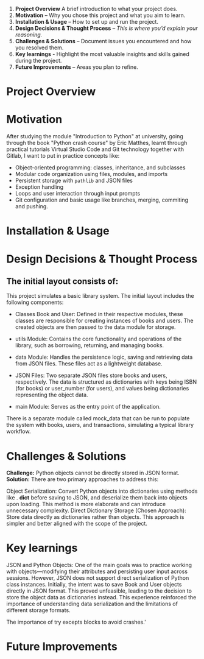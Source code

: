 1. **Project Overview** A brief introduction to what your project does.
2. **Motivation** – Why you chose this project and what you aim to learn.
3. **Installation & Usage** – How to set up and run the project.
4. **Design Decisions & Thought Process** – *This is where you’d explain your reasoning.*
5. **Challenges & Solutions** – Document issues you encountered and how you resolved them.
6. **Key learnings** - Highlight the most valuable insights and skills gained during the project.
7. **Future Improvements** – Areas you plan to refine.


# Project Overview

# Motivation
After studying the module "Introduction to Python" at university, going through the book "Python crash course" by Eric Matthes, learnt through practical tutorials Virtual Studio Code and Git technology together with Gitlab, I want to put in practice concepts like:
-   Object-oriented programming: classes, inheritance, and subclasses  
-   Modular code organization using files, modules, and imports  
-   Persistent storage with `pathlib` and JSON files  
-   Exception handling  
-   Loops and user interaction through input prompts
-   Git configuration and basic usage like branches, merging, commiting and pushing.


# Installation & Usage



# Design Decisions & Thought Process
## The initial layout consists of:
This project simulates a basic library system. The initial layout includes the following components:

- Classes Book and User: Defined in their respective modules, these classes are responsible for creating instances of books and users. The created objects are then passed to the data module for storage.

- utils Module: Contains the core functionality and operations of the library, such as borrowing, returning, and managing books.

- data Module: Handles the persistence logic, saving and retrieving data from JSON files. These files act as a lightweight database.

- JSON Files: Two separate JSON files store books and users, respectively. The data is structured as dictionaries with keys being ISBN (for books) or user_number (for users), and values being dictionaries representing the object data.

- main Module: Serves as the entry point of the application.

There is a separate module called mock_data that can be run to populate the system with books, users, and transactions, simulating a typical library workflow.


# Challenges & Solutions
**Challenge:** Python objects cannot be directly stored in JSON format. 
    **Solution:** 
There are two primary approaches to address this:

Object Serialization: Convert Python objects into dictionaries using methods like . __dict__ before saving to JSON, and deserialize them back into objects upon loading. This method is more elaborate and can introduce unnecessary complexity.
Direct Dictionary Storage (Chosen Approach): Store data directly as dictionaries rather than objects. This approach is simpler and better aligned with the scope of the project.

# Key learnings
JSON and Python Objects: One of the main goals was to practice working with objects—modifying their attributes and persisting user input across sessions. However, JSON does not support direct serialization of Python class instances.
Initially, the intent was to save Book and User objects directly in JSON format. This proved unfeasible, leading to the decision to store the object data as dictionaries instead.
This experience reinforced the importance of understanding data serialization and the limitations of different storage formats.
 
The importance of try excepts blocks to avoid crashes.'


# Future Improvements

